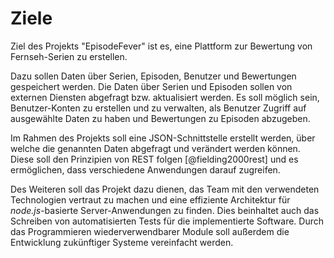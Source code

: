 # Ziele

Ziel des Projekts "EpisodeFever" ist es, eine Plattform zur Bewertung von Fernseh-Serien zu erstellen.

Dazu sollen Daten über Serien, Episoden, Benutzer und Bewertungen gespeichert werden. Die Daten über Serien und Episoden sollen von externen Diensten abgefragt bzw. aktualisiert werden. Es soll möglich sein, Benutzer-Konten zu erstellen und zu verwalten, als Benutzer Zugriff auf ausgewählte Daten zu haben und Bewertungen zu Episoden abzugeben.

Im Rahmen des Projekts soll eine JSON-Schnittstelle erstellt werden, über welche die genannten Daten abgefragt und verändert werden können. Diese soll den Prinzipien von REST folgen [@fielding2000rest] und es ermöglichen, dass verschiedene Anwendungen darauf zugreifen.

Des Weiteren soll das Projekt dazu dienen, das Team mit den verwendeten Technologien vertraut zu machen und eine effiziente Architektur für _node.js_-basierte Server-Anwendungen zu finden. Dies beinhaltet auch das Schreiben von automatisierten Tests für die implementierte Software. Durch das Programmieren wiederverwendbarer Module soll außerdem die Entwicklung zukünftiger Systeme vereinfacht werden.
